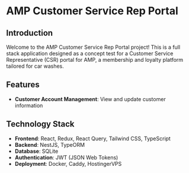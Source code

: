# AMP Customer Service Rep Portal

## Introduction

Welcome to the AMP Customer Service Rep Portal project! This is a full stack application designed as a concept test for a Customer Service Representative (CSR) portal for AMP, a membership and loyalty platform tailored for car washes.

## Features

- **Customer Account Management**: View and update customer information

## Technology Stack

- **Frontend**: React, Redux, React Query, Tailwind CSS, TypeScript
- **Backend**: NestJS, TypeORM
- **Database**: SQLite
- **Authentication**: JWT (JSON Web Tokens)
- **Deployment**: Docker, Caddy, HostingerVPS
